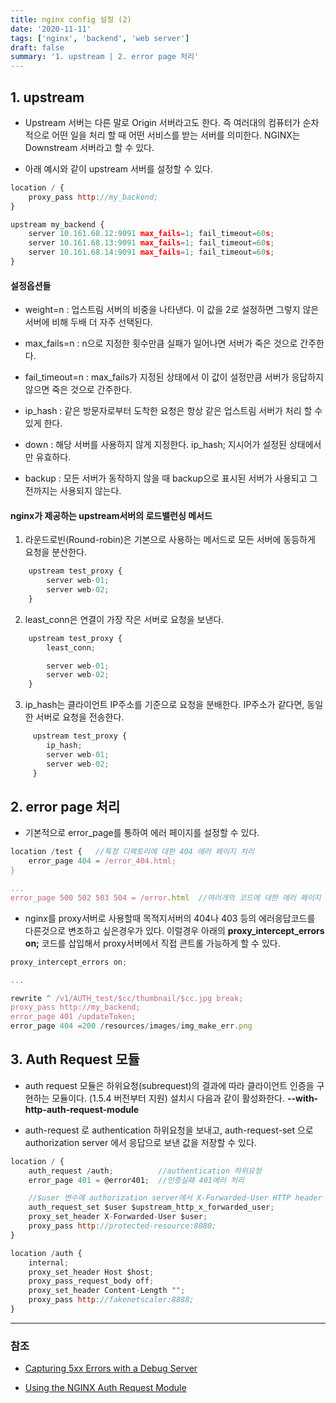 ```yaml
---
title: nginx config 설정 (2)
date: '2020-11-11'
tags: ['nginx', 'backend', 'web server']
draft: false
summary: '1. upstream | 2. error page 처리'
---
```


## 1. upstream

- Upstream 서버는 다른 말로 Origin 서버라고도 한다. 즉 여러대의 컴퓨터가 순차적으로 어떤 일을 처리 할 때 어떤 서비스를 받는 서버를 의미한다. NGINX는 Downstream 서버라고 할 수 있다.

- 아래 예시와 같이 upstream 서버를 설정할 수 있다.

```js
location / {
    proxy_pass http://my_backend;
}

upstream my_backend {
    server 10.161.68.12:9091 max_fails=1; fail_timeout=60s;
    server 10.161.68.13:9091 max_fails=1; fail_timeout=60s;
    server 10.161.68.14:9091 max_fails=1; fail_timeout=60s;
}
```

#### 설정옵션들

- weight=n : 업스트림 서버의 비중을 나타낸다. 이 값을 2로 설정하면 그렇지 않은 서버에 비해 두배 더 자주 선택된다.

- max_fails=n : n으로 지정한 횟수만큼 실패가 일어나면 서버가 죽은 것으로 간주한다.

- fail_timeout=n : max_fails가 지정된 상태에서 이 값이 설정만큼 서버가 응답하지 않으면 죽은 것으로 간주한다.

- ip_hash : 같은 방문자로부터 도착한 요청은 항상 같은 업스트림 서버가 처리 할 수 있게 한다.

- down : 해당 서버를 사용하지 않게 지정한다. ip_hash; 지시어가 설정된 상태에서만 유효하다.

- backup : 모든 서버가 동작하지 않을 때 backup으로 표시된 서버가 사용되고 그 전까지는 사용되지 않는다.

#### nginx가 제공하는 upstream서버의 로드밸런싱 메서드

1. 라운드로빈(Round-robin)은 기본으로 사용하는 메서드로 모든 서버에 동등하게 요청을 분산한다.

```js
    upstream test_proxy {
        server web-01;
        server web-02;
    }
```

2. least_conn은 연결이 가장 작은 서버로 요청을 보낸다.

```js
    upstream test_proxy {
        least_conn;

        server web-01;
        server web-02;
    }
```

3. ip_hash는 클라이언트 IP주소를 기준으로 요청을 분배한다. IP주소가 같다면, 동일한 서버로 요청을 전송한다.

```js
     upstream test_proxy {
        ip_hash;
        server web-01;
        server web-02;
     }
```

## 2. error page 처리

- 기본적으로 error_page를 통하여 에러 페이지를 설정할 수 있다.

```js
location /test {   //특정 디렉토리에 대한 404 에러 페이지 처리
    error_page 404 = /error_404.html;
}

...
error_page 500 502 503 504 = /error.html  //여러개의 코드에 대한 에러 페이지 동시 처리
```

- nginx를 proxy서버로 사용할때 목적지서버의 404나 403 등의 에러응답코드를 다른것으로 변조하고 싶은경우가 있다. 이럴경우 아래의 **proxy_intercept_errors on;** 코드를 삽입해서 proxy서버에서 직접 콘트롤 가능하게 할 수 있다.

```js
proxy_intercept_errors on;

...

rewrite ^ /v1/AUTH_test/$cc/thumbnail/$cc.jpg break;
proxy_pass http://my_backend;
error_page 401 /updateToken;
error_page 404 =200 /resources/images/img_make_err.png
```

## 3. Auth Request 모듈

- auth request 모듈은 하위요청(subrequest)의 결과에 따라 클라이언트 인증을 구현하는 모듈이다. (1.5.4 버전부터 지원) 설치시 다음과 같이 활성화한다. **--with-http-auth-request-module**

- auth-request 로 authentication 하위요청을 보내고, auth-request-set 으로 authorization server 에서 응답으로 보낸 값을 저장할 수 있다.

```js
location / {
    auth_request /auth;          //authentication 하위요청
    error_page 401 = @error401;  //인증실패 401에러 처리

    //$user 변수에 authorization server에서 X-Forwarded-User HTTP header 로 보낸 값을 set한다.
    auth_request_set $user $upstream_http_x_forwarded_user;
    proxy_set_header X-Forwarded-User $user;
    proxy_pass http://protected-resource:8080;
}

location /auth {
    internal;
    proxy_set_header Host $host;
    proxy_pass_request_body off;
    proxy_set_header Content-Length "";
    proxy_pass http://fakenetscaler:8888;
}
```

---

### 참조

- [Capturing 5xx Errors with a Debug Server](https://www.nginx.com/blog/capturing-5xx-errors-debug-server)

- [Using the NGINX Auth Request Module](https://redbyte.eu/en/blog/using-the-nginx-auth-request-module)
